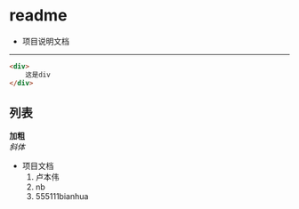 # readme
- 项目说明文档
---

```html
<div>
    这是div
</div>
```
## 列表
**加粗**<br>*斜体*

+ 项目文档
    1. 卢本伟
    2. nb
    3. 555111bianhua
